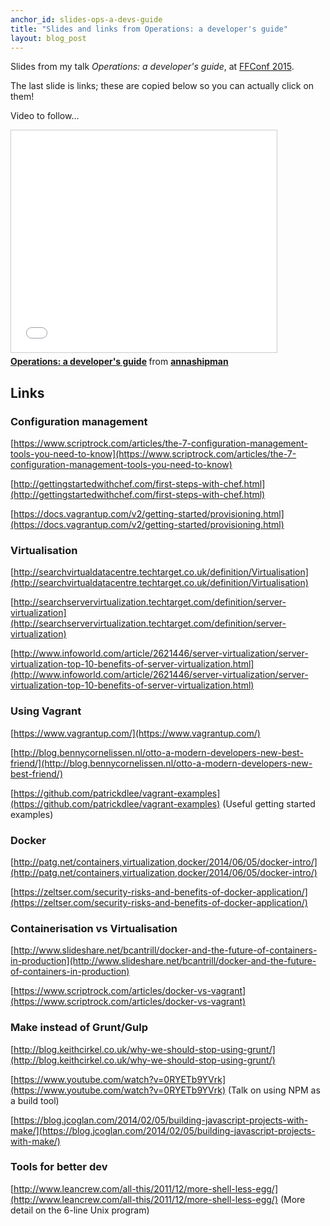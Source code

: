 ```yaml
---
anchor_id: slides-ops-a-devs-guide
title: "Slides and links from Operations: a developer's guide"
layout: blog_post
---
```


Slides from my talk *Operations: a developer's guide*, at [FFConf
2015](http://2015.ffconf.org/).

The last slide is links; these are copied below so you can actually click on
them!

Video to follow...

<iframe src="//www.slideshare.net/slideshow/embed_code/key/39M8UxzdHZYV1e"
width="425" height="355" frameborder="0" marginwidth="0" marginheight="0"
scrolling="no" style="border:1px solid #CCC; border-width:1px;
margin-bottom:5px; max-width: 100%;" allowfullscreen> </iframe> <div
style="margin-bottom:5px"> <strong> <a
href="//www.slideshare.net/annashipman/operations-a-developers-guide"
title="Operations: a developer&#x27;s guide" target="_blank">Operations: a
developer&#x27;s guide</a> </strong> from <strong><a
href="//www.slideshare.net/annashipman" target="_blank">annashipman</a></strong>
</div>

## Links

### Configuration management

[https://www.scriptrock.com/articles/the-7-configuration-management-tools-you-need-to-know](https://www.scriptrock.com/articles/the-7-configuration-management-tools-you-need-to-know)

[http://gettingstartedwithchef.com/first-steps-with-chef.html](http://gettingstartedwithchef.com/first-steps-with-chef.html)

[https://docs.vagrantup.com/v2/getting-started/provisioning.html](https://docs.vagrantup.com/v2/getting-started/provisioning.html)

### Virtualisation

[http://searchvirtualdatacentre.techtarget.co.uk/definition/Virtualisation](http://searchvirtualdatacentre.techtarget.co.uk/definition/Virtualisation)

[http://searchservervirtualization.techtarget.com/definition/server-virtualization](http://searchservervirtualization.techtarget.com/definition/server-virtualization)

[http://www.infoworld.com/article/2621446/server-virtualization/server-virtualization-top-10-benefits-of-server-virtualization.html](http://www.infoworld.com/article/2621446/server-virtualization/server-virtualization-top-10-benefits-of-server-virtualization.html)


### Using Vagrant

[https://www.vagrantup.com/](https://www.vagrantup.com/)

[http://blog.bennycornelissen.nl/otto-a-modern-developers-new-best-friend/](http://blog.bennycornelissen.nl/otto-a-modern-developers-new-best-friend/)

[https://github.com/patrickdlee/vagrant-examples](https://github.com/patrickdlee/vagrant-examples)
(Useful getting started examples)

### Docker

[http://patg.net/containers,virtualization,docker/2014/06/05/docker-intro/](http://patg.net/containers,virtualization,docker/2014/06/05/docker-intro/)

[https://zeltser.com/security-risks-and-benefits-of-docker-application/](https://zeltser.com/security-risks-and-benefits-of-docker-application/)

### Containerisation vs Virtualisation

[http://www.slideshare.net/bcantrill/docker-and-the-future-of-containers-in-production](http://www.slideshare.net/bcantrill/docker-and-the-future-of-containers-in-production)

[https://www.scriptrock.com/articles/docker-vs-vagrant](https://www.scriptrock.com/articles/docker-vs-vagrant)

### Make instead of Grunt/Gulp

[http://blog.keithcirkel.co.uk/why-we-should-stop-using-grunt/](http://blog.keithcirkel.co.uk/why-we-should-stop-using-grunt/)

[https://www.youtube.com/watch?v=0RYETb9YVrk](https://www.youtube.com/watch?v=0RYETb9YVrk) (Talk on using NPM as a build tool)

[https://blog.jcoglan.com/2014/02/05/building-javascript-projects-with-make/](https://blog.jcoglan.com/2014/02/05/building-javascript-projects-with-make/)

### Tools for better dev

[http://www.leancrew.com/all-this/2011/12/more-shell-less-egg/](http://www.leancrew.com/all-this/2011/12/more-shell-less-egg/) (More detail on the 6-line Unix program)

